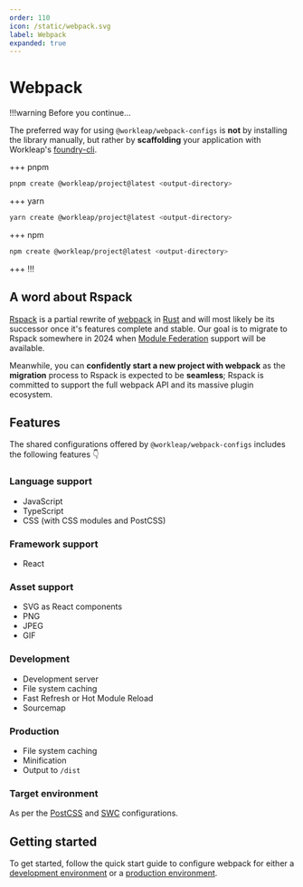 ```yaml
---
order: 110
icon: /static/webpack.svg
label: Webpack
expanded: true
---
```


# Webpack

!!!warning Before you continue...

The preferred way for using `@workleap/webpack-configs` is **not** by installing the library manually, but rather by **scaffolding** your application with Workleap's [foundry-cli](https://github.com/gsoft-inc/wl-foundry-cli).

+++ pnpm
```bash
pnpm create @workleap/project@latest <output-directory>
```
+++ yarn
```bash
yarn create @workleap/project@latest <output-directory>
```
+++ npm
```bash
npm create @workleap/project@latest <output-directory>
```
+++
!!!

## A word about Rspack

[Rspack](https://www.rspack.dev/) is a partial rewrite of [webpack](https://webpack.js.org/) in [Rust](https://foundation.rust-lang.org/) and will most likely be its successor once it's features complete and stable. Our goal is to migrate to Rspack somewhere in 2024 when [Module Federation](https://module-federation.io/) support will be available.

Meanwhile, you can **confidently start a new project with webpack** as the **migration** process to Rspack is expected to be **seamless**; Rspack is committed to support the full webpack API and its massive plugin ecosystem.

## Features

The shared configurations offered by `@workleap/webpack-configs` includes the following features :point_down:

### Language support

- JavaScript
- TypeScript
- CSS (with CSS modules and PostCSS)

### Framework support

- React

### Asset support

- SVG as React components
- PNG
- JPEG
- GIF

### Development

- Development server
- File system caching
- Fast Refresh or Hot Module Reload
- Sourcemap

### Production

- File system caching
- Minification
- Output to `/dist`

### Target environment

As per the [PostCSS](../postcss/default.md) and [SWC](../swc/default.md) configurations.

## Getting started

To get started, follow the quick start guide to configure webpack for either a [development environment](configure-dev.md) or a [production environment](configure-build.md).
